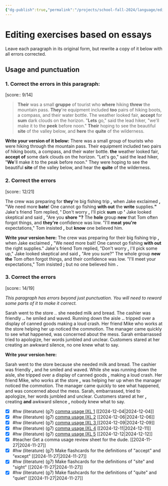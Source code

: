 ```yaml
---
{"dg-publish":true,"permalink":"/projects/school-fall-2024/language/editing-exercises-g7/","tags":["gardenEntry"]}
---
```



# Editing exercises based on essays

Leave each paragraph in its original form, but rewrite a copy of it below with all errors corrected.

## Usage and punctuation

### 1. Correct the errors in this paragraph:

[score:: 9/14]

> **Their** was a small **gruppe** of tourist who **where** hiking **threw** the mountain pass. **They**'re equipment included **too** pairs of hiking boots, a compass, and their water bottle. The weather looked fair, **accept** for **sum** dark clouds on the horizon. "**Lets** go," said the lead hiker, "we'll make it to the **peek** before noon." **Their** hoping to see the beautiful **site** of the valley below, and **here** the **quite** of the wilderness.

**Write your version of it below:**
There was a small group of tourists who were hiking through the mountain pass.
Their equipment included two pairs of hiking boots, a compass, and their water bottle. **the** weather looked fair, **accept** **of** some dark clouds on the horizon. "Let's go," said the lead hiker, "**We**'ll  make it to the peak before noon." They were hoping to see the beautiful **site** of the valley below, and hear the **quite** of the wilderness.


### 2. Correct the errors

[score:: 12/21]

The crew was preparing for **they**'re big fishing trip **,** when Jake exclaimed **,** "We need more **bate**! One cannot go fishing **with out** the **write** supplies.**"** Jake's friend Tom replied, **'** Don't worry **,** I'll pick **sum** up **'** Jake looked skeptical and said **,**  "Are you **shore** **"?**  The **hole** group **new** that Tom often forgot things, and **they're** confidence was low. "I'll **meat** **you're** expectations," Tom insisted **,** but **know** one believed him.

**Write your version here:**
The crew was preparing for their big fishing trip **,** when Jake exclaimed **,**  "We need more bait! One cannot go fishing **with out** the right supplies." Jake's friend Tom replied, "Don't worry **,** I'll pick some up," Jake looked skeptical and said **,** "Are you sure?" The whole group **new** **the** Tom often forgot things, and their confidence was low. "I'll meet your expectations," Tom insisted **;** but no one believed him **.**


### 3. Correct the errors

[score:: 14/19]

*This paragraph has errors beyond just punctuation. You will need to reword some parts of it to make it correct.*

Sarah went to the store *..* she needed milk and bread. The cashier was friendly **..** he smiled and waved. Running down the aisle **..** tripped over a display of canned goods making a loud crash. Her friend Mike who works at the store helping her up noticed the commotion. The manager came quickly to see what happened, was concerned about the mess. Sarah embarrassed tried to apologize, her words jumbled and unclear. Customers stared at her creating an awkward silence, no one knew what to say.

**Write your version here:**

Sarah went to the store because she needed milk and bread. The cashier was friendly **,** and he smiled and waved. While she was running down the aisle, she tripped over a display of canned goods **,** making a loud crash. Her friend Mike, who works at the store **,** was helping her up when the manager noticed the commotion. The manager came quickly to see what happened, and was concerned about the mess. Sarah, embarrassed, tried to apologize, her words jumbled and unclear. Customers stared at her **,** creating **and** awkward silence **,** nobody knew what to say.


- [x] #hw (literature) (g7) [comma usage IXL 1](https://www.ixl.com/ela/grade-8/commas-with-series-dates-and-places) [[2024-12-04\|2024-12-04]]
- [x] #hw (literature) (g7) [comma usage IXL 2](https://www.ixl.com/ela/grade-8/commas-with-series-dates-and-places) [[2024-12-06\|2024-12-06]]
- [x] #hw (literature) (g7) [comma usage IXL 3 ](https://www.ixl.com/ela/grade-8/commas-with-series-dates-and-places) [[2024-12-09\|2024-12-09]]
- [x] #hw (literature) (g7) [comma usage IXL 4](https://www.ixl.com/ela/grade-8/commas-with-series-dates-and-places) [[2024-12-11\|2024-12-11]]
- [x] #hw (literature) (g7) [comma usage IXL 5](https://www.ixl.com/ela/grade-8/commas-with-series-dates-and-places) [[2024-12-12\|2024-12-12]]
- [x] #teacher Get a comma usage review sheet for the dude. [[2024-11-27\|2024-11-27]]
- [x] #hw (literature) (g7) Make flashcards for the definitions of "accept" and "except" [[2024-11-27\|2024-11-27]]
- [x] #hw (literature) (g7) Make flashcards for the definitions of "site" and "sight" [[2024-11-27\|2024-11-27]]
- [x] #hw (literature) (g7) Make flashcards for the definitions of "quite" and "quiet" [[2024-11-27\|2024-11-27]]
